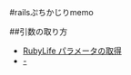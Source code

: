 #railsぷちかじりmemo

##引数の取り方
 - [RubyLife パラメータの取得](http://www.rubylife.jp/rails/controller/index6.html)
 - [-](http://railsdoc.com/references/params)


